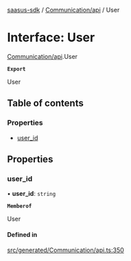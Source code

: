 [saasus-sdk](../README.md) / [Communication/api](../modules/Communication_api.md) / User

# Interface: User

[Communication/api](../modules/Communication_api.md).User

**`Export`**

User

## Table of contents

### Properties

- [user\_id](Communication_api.User.md#user_id)

## Properties

### user\_id

• **user\_id**: `string`

**`Memberof`**

User

#### Defined in

[src/generated/Communication/api.ts:350](https://github.com/saasus-platform/saasus-sdk-javascript/blob/09ef427/src/generated/Communication/api.ts#L350)
